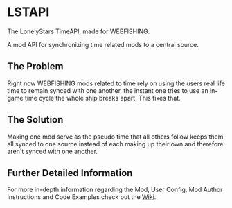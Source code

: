 # LSTAPI
The LonelyStars TimeAPI, made for WEBFISHING.

A mod API for synchronizing time related mods to a central source.

## The Problem
Right now WEBFISHING mods related to time rely on using the users real life time to remain synced with one another, the instant one tries to use an in-game time cycle the whole ship breaks apart. This fixes that.

## The Solution
Making one mod serve as the pseudo time that all others follow keeps them all synced to one source instead of each making up their own and therefore aren't synced with one another.

## Further Detailed Information
For more in-depth information regarding the Mod, User Config, Mod Author Instructions and Code Examples check out the [Wiki](https://github.com/misterj05/LSTAPI/wiki).

